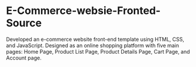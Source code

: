 # E-Commerce-websie-Fronted-Source
Developed an e-commerce website front-end template using HTML, CSS, and JavaScript. Designed as an online shopping platform with five main pages: Home Page, Product List Page, Product Details Page, Cart Page, and Account page.

